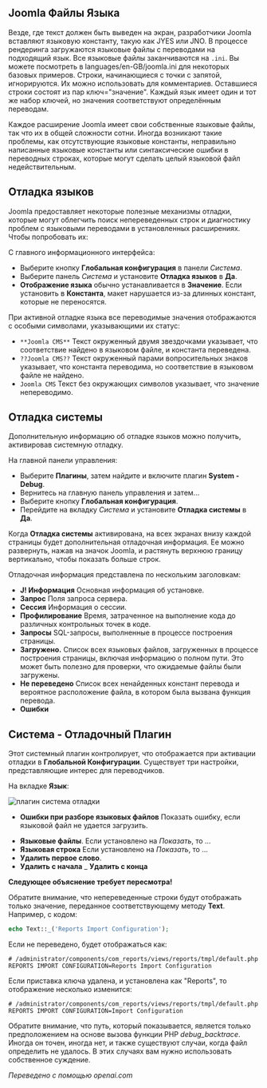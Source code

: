 <!-- Filename: Debugging_a_translation / Display title: Отладка перевода -->

## Joomla Файлы Языка

Везде, где текст должен быть выведен на экран, разработчики Joomla вставляют языковую
константу, такую как JYES или JNO. В процессе рендеринга загружаются языковые файлы
с переводами на подходящий язык. Все языковые файлы заканчиваются на `.ini`. Вы можете
посмотреть в languages/en-GB/joomla.ini для некоторых базовых примеров. Строки, начинающиеся
с точки с запятой, игнорируются. Их можно использовать для комментариев. Оставшиеся строки
состоят из пар ключ="значение". Каждый язык имеет один и тот же набор ключей, но значения
соответствуют определённым переводам.

Каждое расширение Joomla имеет свои собственные языковые файлы, так что их в общей сложности
сотни. Иногда возникают такие проблемы, как отсутствующие языковые константы, 
неправильно написанные языковые константы или синтаксические ошибки в переводных строках,
которые могут сделать целый языковой файл недействительным.  

## Отладка языков

Joomla предоставляет некоторые полезные механизмы отладки, которые могут облегчить поиск непереведенных строк и диагностику проблем с языковыми переводами в установленных расширениях. Чтобы попробовать их:

С главного информационного интерфейса:

* Выберите кнопку **Глобальная конфигурация** в панели *Система*.
* Выберите панель *Система* и установите **Отладка языков** в **Да**.
* **Отображение языка** обычно устанавливается в **Значение**. Если установить в **Константа**, макет нарушается из-за длинных констант, которые не переносятся.

При активной отладке языка все переводимые значения отображаются с особыми символами, указывающими их статус:

* `**Joomla CMS**` Текст окруженный двумя звездочками указывает, что соответствие найдено в языковом файле, и константа переведена.
* `??Joomla CMS??` Текст окруженный парами вопросительных знаков указывает, что константа переводима, но соответствие в языковом файле не найдено.
* `Joomla CMS` Текст без окружающих символов указывает, что значение непереводимо.                                                           

## Отладка системы

Дополнительную информацию об отладке языков можно получить, активировав системную отладку.

На главной панели управления:

* Выберите **Плагины**, затем найдите и включите плагин **System - Debug**.
* Вернитесь на главную панель управления и затем...
* Выберите кнопку **Глобальная конфигурация**.
* Перейдите на вкладку *Система* и установите **Отладка системы** в **Да**.

Когда **Отладка системы** активирована, на всех экранах внизу каждой страницы будет дополнительная отладочная информация. Ее можно развернуть, нажав на значок Joomla, и растянуть верхнюю границу вертикально, чтобы показать больше строк.

Отладочная информация представлена по нескольким заголовкам:

* **J! Информация** Основная информация об установке.
* **Запрос** Поля запроса сервера.
* **Сессия** Информация о сессии.
* **Профилирование** Время, затраченное на выполнение кода до различных контрольных точек в коде.
* **Запросы** SQL-запросы, выполненные в процессе построения страницы.
* **Загружено.** Список всех языковых файлов, загруженных в процессе построения страницы, включая информацию о полном пути. Это может быть полезно для проверки, что ожидаемые файлы были загружены.
* **Не переведено** Список всех ненайденных констант перевода и вероятное расположение файла, в котором была вызвана функция перевода.
* **Ошибки**

## Система - Отладочный Плагин

Этот системный плагин контролирует, что отображается при активации
отладки в **Глобальной Конфигурации**. Существует три настройки, представляющие интерес
для переводчиков.

На вкладке **Язык**:

![плагин система отладки](../../../en/images/languages/languages-debug-plugin.png "Система - Отладочный Язык")

* **Ошибки при разборе языковых файлов** Показать ошибку, если языковой файл
не удается загрузить.

- **Языковые файлы**. Если установлено на *Показать*, то ...
- **Языковая строка** Если установлено на *Показать*, то ...
- **Удалить первое слово**.
- **Удалить с начала**
_ **Удалить с конца**

**Следующее объяснение требует пересмотра!**

Обратите внимание, что непереведенные строки будут отображать только значение,
переданное соответствующему методу **Text**. Например, с кодом:

```php
echo Text::_('Reports Import Configuration');
```

Если не переведено, будет отображаться как:

```
# /administrator/components/com_reports/views/reports/tmpl/default.php
REPORTS IMPORT CONFIGURATION=Reports Import Configuration
```

Если приставка ключа удалена, и установлена как "Reports", то отображение
несколько изменится:

```
# /administrator/components/com_reports/views/reports/tmpl/default.php
REPORTS IMPORT CONFIGURATION=Import Configuration
```

Обратите внимание, что путь, который показывается, является только предположением на основе вызова
функции PHP *debug_backtrace*. Иногда он точен, иногда нет, и также
существуют случаи, когда файл определить не удалось. В этих случаях
вам нужно использовать собственное суждение.

*Переведено с помощью openai.com*

